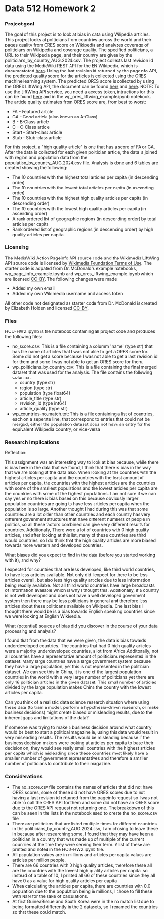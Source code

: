 # Data 512 Homework 2

### Project goal
The goal of this project is to look at bias in data using Wilipedia articles. This project looks at polticians from countries across the world and their pages quality from ORES score on Wikipedia and analyzes coverage of politicians on Wikipedia and coverage quality. The specified politicians, a URL to their Wikipedia page, and their country are given by the politicians_by_country_AUG.2024.csv. The project collects last revision id data using the MediaWiki REST API for the EN Wikipedia, which is documentated [here](https://www.mediawiki.org/wiki/API:Info). Using the last revision id returned by the pageinfo API, the predicted quality score for the articles is collected using the ORES machine learning system. The predicted ORES score is collected by using the ORES LiftWing API, the document can be found [here](https://ores.wikimedia.org/docs) and [here](https://wikitech.wikimedia.org/wiki/Machine_Learning/LiftWing/Usage). NOTE: To use the LiftWing API service, you need a access token, intructions for this can be found [here](https://api.wikimedia.org/wiki/Authentication) and in the wp_ores_liftwing_example.ipynb notebook. The article quality estimates from ORES score are, from best to worst:
- FA - Featured article
- GA - Good article (also known as A-Class)
- B - B-Class article
- C - C-Class article
- Start - Start-class article
- Stub - Stub-class article

For this project, a "high quality article" is one that has a score of FA or GA.
After the data is collected for each given politician article, the data is joined with region and population data from the population_by_country_AUG.2024.csv file. Analysis is done and 6 tables are created showing the following:
- The 10 countries with the highest total articles per capita (in descending order)
- The 10 countries with the lowest total articles per capita (in ascending order)
- The 10 countries with the highest high quality articles per capita (in descending order)
- The 10 countries with the lowest high quality articles per capita (in ascending order)
- A rank ordered list of geographic regions (in descending order) by total articles per capita
- Rank ordered list of geographic regions (in descending order) by high quality articles per capita


### Licensing
The MediaWiki Action Pageinfo API source code and the Wikimedia LiftWing API source code is licensed by [Wikimedia Foundation Terms of Use](https://foundation.wikimedia.org/wiki/Policy:Terms_of_Use).
The starter code is adpated from Dr. McDonald's example notebooks, wp_page_info_example.ipynb and wp_ores_liftwing_example.ipynb which are licensed [CC-BY](https://creativecommons.org/licenses/by/4.0/). The following changes were made:
- Added my own email
- Added my own Wikimedia username and access token

All other code not designated as starter code from Dr. McDonald is created by Elizabeth Holden and licensed [CC-BY](https://creativecommons.org/licenses/by/4.0/).

### Files
HCD-HW2.ipynb is the notebook containing all project code and produces the following files:
- no_score.csv: This is a file containing a columm 'name' (type str) that has the name of articles that I was not able to get a ORES score for. Some did not get a score because I was not able to get a last revision id for them and some I was not able to get an ORES score for them.
- wp_politicians_by_country.csv: This is a file containing the final merged dataset that was used for the analysis. The file contains the following columns:
    - country (type str)
    - region (type str)
    - population (type float64)
    - article_title (type str)
    - revision_id (type int64)
    - article_quality (type str)
- wp_countries-no_match.txt: This is a file containing a list of countries, each on a seperate line, that correspond to entries that could not be merged, either the population dataset does not have an entry for the equivalent Wikipedia country, or vice-versa



### Research Implications
Reflection:

This assignment was an interesting way to look at bias because, while there is bias here in the data that we found, I think that there is bias in the way that we are looking at the data also. When looking at the countries with the highest articles per capita and the countries with the least amount of articles per capita, the countries with the highest articles are the countries with some of the smallest populations and the lowest articles per capita are the countries with some of the highest populations. I am not sure if we can say yes or no there is bias based on this because obviously larger population countries are going to have less articles per capita when the population is so large. Another thought I had during this was that some countries are a lot older than other countries and each country has very different govenment structures that have different numbers of people in politics, so all these factors combined can give very different results for countries. Additionally, There were a lot of countries with 0 high quality articles, and after looking at this list, many of these countries are third would countries, so I do think that the high quality articles are more biased towards more western and developed countries.


What biases did you expect to find in the data (before you started working with it), and why?

I expected for countries that are less developed, like third world countries, to have less articles available. Not only did I expect for there to be less articles overall, but also less high quality articles due to less information being readily available. Not all third world countries have large broadcasts of information available which is why I thought this. Additionally, if a country is not well developed and does not have a well developed govenment system then there may be less politicians in general and therefore less articles about these politicans available on Wikipedia. One last bias I thought there would be is a bias towards English speaking countries since we were looking at English Wikioedia.

What (potential) sources of bias did you discover in the course of your data processing and analysis?

I found that from the data that we were given, the data is bias towards underdeveloped countries. The countries that had 0 high quality articles were a majority underdeveloped countries, a lot from Africa.Additonally, not all countries have a representative amount of politicians represented in the dataset. Many large countries have a large government system because they have a large population, yet this is not represented in the politician dataset. We can see this in China, it is one of the largest population countries in the world with a very large number of politicians yet there are only 16 politician articles in the given dataset. This small number of articles divided by the large population makes China the country with the lowest articles per capita.

Can you think of a realistic data science research situation where using these data (to train a model, perform a hypothesis-driven research, or make business decisions) might create biased or misleading results, due to the inherent gaps and limitations of the data?

If someone was trying to make a business decision around what country would be best to start a political magazine in, using this data would result in very misleading results. The results would be misleading because if the business decision makers were looking at articles per capita to base their decision on, they would see really small countries with the highest articles per capita which is misleading since these countries most likely have a smaller number of government representatives and therefore a smaller number of polticians to contribute to their magazine.


### Considerations
- The no_score.csv file contains the names of articles that did not have ORES scores, some of these did not have ORES scores due to not having a last revision id returned from the pageinfo request so I was not able to call the ORES API for them and some did not have an ORES score due to the ORES API request not returning one. The breakdown of this can be seen in the lists in the notebook used to create the no_score.csv file
- There are politicians that are listed multiple times for different countries in the politicians_by_country_AUG.2024.csv, I am chosing to leave these in because after researching some, I found that they may have been a politician in a country that was made up of multiple of the current countries at the time they were serving their term. A list of these are printed and noted in the HCD-HW2.ipynb file.
- All population values are in millions and articles per capita values are articles per million people.
- There are 66 countries with 0 high quality articles, therefore these all are the countries with the lowest high quality articles per capita, so instead of a table of 10, I printed all 66 of these countries since they all have 0 as a value for high quality articles per capita
- When calculating the articles per capita, there are countries with 0.0 population due to the population being in millions, I chose to fill these with NaN for the sake of calculations.
- At first GuineaBissue and South Korea were in the no match list due to being formatted differently in the 2 datasets, so I renamed the countries so that these could match.

